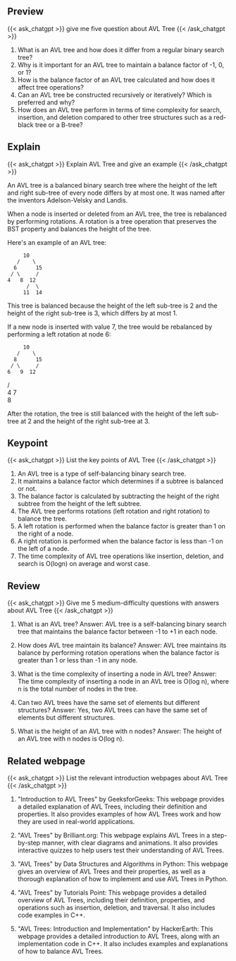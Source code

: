 ## Preview
{{< ask_chatgpt >}}
give me five question about AVL Tree
{{< /ask_chatgpt >}}



1. What is an AVL tree and how does it differ from a regular binary search tree?
2. Why is it important for an AVL tree to maintain a balance factor of -1, 0, or 1? 
3. How is the balance factor of an AVL tree calculated and how does it affect tree operations?
4. Can an AVL tree be constructed recursively or iteratively? Which is preferred and why? 
5. How does an AVL tree perform in terms of time complexity for search, insertion, and deletion compared to other tree structures such as a red-black tree or a B-tree?   

## Explain
{{< ask_chatgpt >}}
Explain AVL Tree and give an example
{{< /ask_chatgpt >}}



An AVL tree is a balanced binary search tree where the height of the left and right sub-tree of every node differs by at most one. It was named after the inventors Adelson-Velsky and Landis.

When a node is inserted or deleted from an AVL tree, the tree is rebalanced by performing rotations. A rotation is a tree operation that preserves the BST property and balances the height of the tree.

Here's an example of an AVL tree:

         10
       /    \
      6      15
     / \     /
    4   8  12
          /  \
         11  14

This tree is balanced because the height of the left sub-tree is 2 and the height of the right sub-tree is 3, which differs by at most 1.

If a new node is inserted with value 7, the tree would be rebalanced by performing a left rotation at node 6:

         10
       /    \
      8      15
     / \     /
    6   9  12
   / \
  4   7
        \
         8

After the rotation, the tree is still balanced with the height of the left sub-tree at 2 and the height of the right sub-tree at 3.   

## Keypoint
{{< ask_chatgpt >}}
List the key points of AVL Tree
{{< /ask_chatgpt >}}



1) An AVL tree is a type of self-balancing binary search tree.
2) It maintains a balance factor which determines if a subtree is balanced or not.
3) The balance factor is calculated by subtracting the height of the right subtree from the height of the left subtree.
4) The AVL tree performs rotations (left rotation and right rotation) to balance the tree.
5) A left rotation is performed when the balance factor is greater than 1 on the right of a node.
6) A right rotation is performed when the balance factor is less than -1 on the left of a node.
7) The time complexity of AVL tree operations like insertion, deletion, and search is O(logn) on average and worst case.   

## Review
{{< ask_chatgpt >}}
Give me 5 medium-difficulty questions with answers about AVL Tree
{{< /ask_chatgpt >}}



1. What is an AVL tree?
Answer: AVL tree is a self-balancing binary search tree that maintains the balance factor between -1 to +1 in each node.

2. How does AVL tree maintain its balance?
Answer: AVL tree maintains its balance by performing rotation operations when the balance factor is greater than 1 or less than -1 in any node.

3. What is the time complexity of inserting a node in AVL tree?
Answer: The time complexity of inserting a node in an AVL tree is O(log n), where n is the total number of nodes in the tree.

4. Can two AVL trees have the same set of elements but different structures?
Answer: Yes, two AVL trees can have the same set of elements but different structures.

5. What is the height of an AVL tree with n nodes?
Answer: The height of an AVL tree with n nodes is O(log n).   

## Related webpage
{{< ask_chatgpt >}}
List the relevant introduction webpages about AVL Tree
{{< /ask_chatgpt >}}



1. "Introduction to AVL Trees" by GeeksforGeeks: This webpage provides a detailed explanation of AVL Trees, including their definition and properties. It also provides examples of how AVL Trees work and how they are used in real-world applications.

2. "AVL Trees" by Brilliant.org: This webpage explains AVL Trees in a step-by-step manner, with clear diagrams and animations. It also provides interactive quizzes to help users test their understanding of AVL Trees.

3. "AVL Trees" by Data Structures and Algorithms in Python: This webpage gives an overview of AVL Trees and their properties, as well as a thorough explanation of how to implement and use AVL Trees in Python.

4. "AVL Trees" by Tutorials Point: This webpage provides a detailed overview of AVL Trees, including their definition, properties, and operations such as insertion, deletion, and traversal. It also includes code examples in C++.

5. "AVL Trees: Introduction and Implementation" by HackerEarth: This webpage provides a detailed introduction to AVL Trees, along with an implementation code in C++. It also includes examples and explanations of how to balance AVL Trees.   


